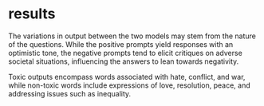 # results

The variations in output between the two models may stem from the nature of the questions. While the positive prompts yield responses with an optimistic tone, the negative prompts tend to elicit critiques on adverse societal situations, influencing the answers to lean towards negativity. 

Toxic outputs encompass words associated with hate, conflict, and war, while non-toxic words include expressions of love, resolution, peace, and addressing issues such as inequality.

